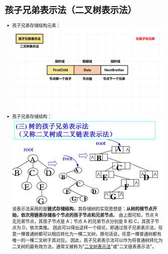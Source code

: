 

# 孩子兄弟表示法（二叉树表示法）

- 孩子兄弟存储结构元素：
![由双指针构成的](/imgs/2025-06-30/7lNoRu6sUzY0lXIn.png)
- 孩子兄弟存储结构：
![输入图片说明](/imgs/2025-06-30/vHCpfXZnGqMOkisQ.jpeg)
该表示法采用的是**链式存储结构**，其存储树的实现思想是：**从树的根节点开始，依次用链表存储各个节点的孩子节点和兄弟节点**。
由上图可知，节点 R 无兄弟节点，其孩子节点是 A；节点 A 的兄弟节点分别是 B 和 C，其孩子节点为 D，依次类推。
因此可以得出这样一个结论，即通过孩子兄弟表示法，任意一棵普通树都可以相应转化为一棵二叉树，换句话说，任意一棵普通树都有唯一的一棵二叉树于其对应。 因此，孩子兄弟表示法可以作为将普通树转化为二叉树的最有效方法，通常又被称为"[二叉树表示法](https://zhida.zhihu.com/search?content_id=163838108&content_type=Article&match_order=1&q=%E4%BA%8C%E5%8F%89%E6%A0%91%E8%A1%A8%E7%A4%BA%E6%B3%95&zd_token=eyJhbGciOiJIUzI1NiIsInR5cCI6IkpXVCJ9.eyJpc3MiOiJ6aGlkYV9zZXJ2ZXIiLCJleHAiOjE3NTE0MjU2NzksInEiOiLkuozlj4nmoJHooajnpLrms5UiLCJ6aGlkYV9zb3VyY2UiOiJlbnRpdHkiLCJjb250ZW50X2lkIjoxNjM4MzgxMDgsImNvbnRlbnRfdHlwZSI6IkFydGljbGUiLCJtYXRjaF9vcmRlciI6MSwiemRfdG9rZW4iOm51bGx9.2WDSC9azLVL2nMjxX6cusYppnsqg6jNskgz2dOB7iFY&zhida_source=entity)"或"二叉链表表示法"。
<!--stackedit_data:
eyJoaXN0b3J5IjpbLTExNjIwNzA0MTQsLTExNTkwNDQwNzgsNT
YxOTk1NDkyXX0=
-->
